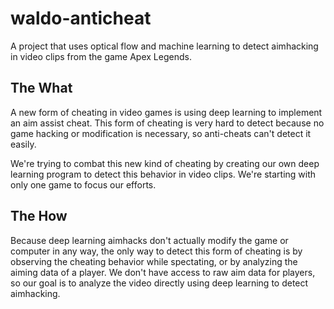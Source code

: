 # waldo-anticheat
A project that uses optical flow and machine learning to detect aimhacking in video clips from the game Apex Legends.

## The What
A new form of cheating in video games is using deep learning to implement an aim assist cheat.
This form of cheating is very hard to detect because no game hacking or modification is necessary, so anti-cheats can't detect it easily.

We're trying to combat this new kind of cheating by creating our own deep learning program to detect this behavior in video clips.
We're starting with only one game to focus our efforts.

## The How
Because deep learning aimhacks don't actually modify the game or computer in any way, the only way to detect this form of cheating is by observing the cheating behavior while spectating, or by analyzing the aiming data of a player. We don't have access to raw aim data for players, so our goal is to analyze the video directly using deep learning to detect aimhacking.
